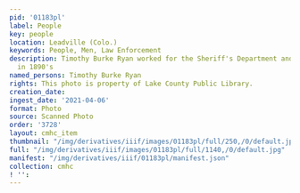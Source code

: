 ```yaml
---
pid: '01183pl'
label: People
key: people
location: Leadville (Colo.)
keywords: People, Men, Law Enforcement
description: Timothy Burke Ryan worked for the Sheriff's Department and City Jail
  in 1890's
named_persons: Timothy Burke Ryan
rights: This photo is property of Lake County Public Library.
creation_date: 
ingest_date: '2021-04-06'
format: Photo
source: Scanned Photo
order: '3728'
layout: cmhc_item
thumbnail: "/img/derivatives/iiif/images/01183pl/full/250,/0/default.jpg"
full: "/img/derivatives/iiif/images/01183pl/full/1140,/0/default.jpg"
manifest: "/img/derivatives/iiif/01183pl/manifest.json"
collection: cmhc
! '': 
---
```


